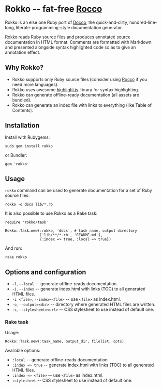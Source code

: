 Rokko -- fat-free [Rocco](http://rtomayko.github.com/rocco/)
=============================================================

Rokko is an else one Ruby port of [Docco](http://jashkenas.github.com/docco/),
the quick-and-dirty, hundred-line-long, literate-programming-style documentation generator.

Rokko reads Ruby source files and produces annotated source documentation in HTML format.
Comments are formatted with Markdown and presented alongside syntax highlighted code so as to give an annotation effect.

## Why Rokko?

* Rokko supports only Ruby source files (consider using [Rocco](http://rtomayko.github.com/rocco/)
  if you need more languages).
* Rokko uses awesome [highlight.js](http://softwaremaniacs.org/soft/highlight/en/) library for syntax highlighting.
* Rokko can generate offline-ready documentation (all assets are bundled).
* Rokko can generate an index file with links to everything (like Table of Contents).

## Installation

Install with Rubygems:

    sudo gem install rokko

or Bundler:

    gem 'rokko'

## Usage

`rokko` command can be used to generate documentation for a set of Ruby source files:

    rokko -o docs lib/*.rb

It is also possible to use Rokko as a Rake task:

    require 'rokko/task'

    Rokko::Task.new(:rokko, 'docs', # task name, output directory
                    ['lib/**/*.rb', 'README.md'],
                    {:index => true, :local => true})

And run:

    rake rokko

## Options and configuration

* `-l`, `--local` -- generate offline-ready documentation.
* `-i`, `--index` -- generate index.html with links (TOC) to all generated HTML files.
* `-i <file>`, `--index=<file>` -- use `<file>` as index.html.
* `-o`, `--output=<dir>` -- directory where generated HTML files are written.
* `-s`, `--stylesheet=<url>` -- CSS stylesheet to use instead of default one.

### Rake task

Usage:

    Rokko::Task.new(:task_name, output_dir, filelist, opts)

Available options:

* `:local` -- generate offline-ready documentation.
* `:index => true` -- generate index.html with links (TOC) to all generated HTML files.
* `:index => <file>` -- use `<file>` as index.html.
* `:stylesheet` -- CSS stylesheet to use instead of default one.

